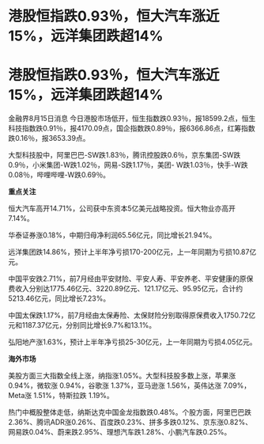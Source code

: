 # 港股恒指跌0.93％，恒大汽车涨近15%，远洋集团跌超14%

# 港股恒指跌0.93％，恒大汽车涨近15%，远洋集团跌超14%

金融界8月15日消息
今日港股市场低开，恒生指数跌0.93％，报18599.2点，恒生科技指数跌0.91％，报4170.09点，国企指数跌0.89％，报6366.86点，红筹指数跌0.16％，报3653.39点。

大型科技股中，阿里巴巴-SW跌1.83％，腾讯控股跌0.6％，京东集团-SW跌0.9％，小米集团-W跌1.02％，网易-S跌1.17％，美团-
W跌1.03％，快手-W跌0.08％，哔哩哔哩-W跌0.69％。

**重点关注**

恒大汽车高开14.71%，公司获中东资本5亿美元战略投资。恒大物业亦高开7.14%。

华泰证券涨0.18%，中期归母净利润65.56亿元，同比增长21.94%。

远洋集团跌14.86%，预计上半年净亏损170-200亿元，上一年同期为亏损10.87亿元。

中国平安跌2.71%，前7月经由平安财险、平安人寿、平安养老、平安健康的原保费收入分别达1775.46亿元、3220.89亿元、121.17亿元、95.95亿元，合计约5213.46亿元，同比增长7.23%。

中国太保跌1.17%，前7月经由太保寿险、太保财险分别取得原保费收入1750.72亿元和1187.37亿元，分别同比增长9.7%和13.1%。

弘阳地产涨1.63%，预计上半年净亏损25-30亿元，上一年同期为亏损4.05亿元。

**海外市场**

美股方面三大指数全线上涨，纳指涨1.05%。大型科技股多数上涨，苹果涨 0.94%，微软涨 0.94%，谷歌涨 1.37%，亚马逊涨 1.56%，英伟达涨
7.09%，Meta涨 1.51%，特斯拉跌 1.19%。

热门中概股整体走低，纳斯达克中国金龙指数跌0.48%。个股方面，阿里巴巴跌2.36%、腾讯ADR涨0.26%、百度跌0.23%、拼多多跌0.12%、京东涨0.82%、网易跌0.04%、蔚来跌2.95%、理想汽车跌1.28%、小鹏汽车跌0.25%。

